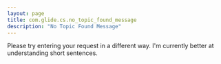 ```yaml
---
layout: page
title: com.glide.cs.no_topic_found_message
description: "No Topic Found Message"
---
```

Please try entering your request in a different way. I'm currently better at understanding short sentences.